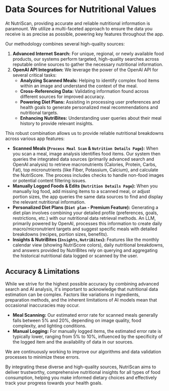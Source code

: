 # Data Sources for Nutritional Values

At NutriScan, providing accurate and reliable nutritional information is paramount. We utilize a multi-faceted approach to ensure the data you receive is as precise as possible, powering key features throughout the app.

Our methodology combines several high-quality sources:

1.  **Advanced Internet Search:** For unique, regional, or newly available food products, our systems perform targeted, high-quality searches across reputable online sources to gather the necessary nutritional information.
2.  **OpenAI API Integration:** We leverage the power of the OpenAI API for several critical tasks:
    *   **Analyzing Scanned Meals:** Helping to identify complex food items within an image and understand the context of the meal.
    *   **Cross-Referencing Data:** Validating information found across different sources for improved accuracy.
    *   **Powering Diet Plans:** Assisting in processing user preferences and health goals to generate personalized meal recommendations and nutritional targets.
    *   **Enhancing NutriBites:** Understanding user queries about their meal history to provide relevant insights.

This robust combination allows us to provide reliable nutritional breakdowns across various app features:

*   **Scanned Meals (`Process Meal Scan` & `Nutrition Details Page`):** When you scan a meal, image analysis identifies food items. Our system then queries the integrated data sources (primarily advanced search and OpenAI analysis) to retrieve macronutrients (Calories, Protein, Carbs, Fat), top micronutrients (like Fiber, Potassium, Calcium), and calculate the NutriScore. The process includes checks to handle non-food images or potential content filtering issues.
*   **Manually Logged Foods & Edits (`Nutrition Details Page`):** When you manually log food, add missing items to a scanned meal, or adjust portion sizes, the app queries the same data sources to find and display the relevant nutritional information.
*   **Personalized Diet Plans (`Diet plan` - Premium Feature):** Generating a diet plan involves combining your detailed profile (preferences, goals, restrictions, etc.) with our nutritional data retrieval methods. An LLM, primarily powered by OpenAI, processes this information to create daily macro/micronutrient targets and suggest specific meals with detailed breakdowns (recipes, portion sizes, benefits).
*   **Insights & NutriBites (`Insights`, `NutriBites`):** Features like the monthly calendar view (showing NutriScore colors), daily nutritional breakdowns, and answers provided by NutriBites rely on querying and aggregating the historical nutritional data logged or scanned by the user.

## Accuracy & Limitations

While we strive for the highest possible accuracy by combining advanced search and AI analysis, it's important to acknowledge that nutritional data estimation can be complex. Factors like variations in ingredients, preparation methods, and the inherent limitations of AI models mean that occasional inaccuracies may occur.

*   **Meal Scanning:** Our estimated error rate for scanned meals generally falls between 5% and 20%, depending on image quality, food complexity, and lighting conditions.
*   **Manual Logging:** For manually logged items, the estimated error rate is typically lower, ranging from 5% to 10%, influenced by the specificity of the logged item and the availability of data in our sources.

We are continuously working to improve our algorithms and data validation processes to minimize these errors.

By integrating these diverse and high-quality sources, NutriScan aims to deliver trustworthy, comprehensive nutritional insights for all types of food consumption, helping you make informed dietary choices and effectively track your progress towards your health goals. 